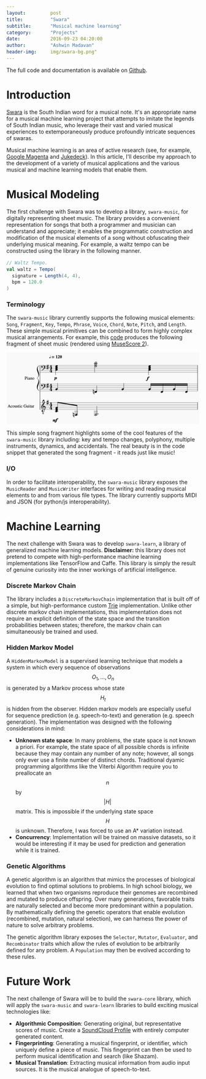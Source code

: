 ```yaml
---
layout:         post
title:          "Swara"
subtitle:       "Musical machine learning"
category:       "Projects"
date:           2016-09-23 04:20:00
author:         "Ashwin Madavan"
header-img:     img/swara-bg.png"
---
```


The full code and documentation is available on [Github](https://github.com/ashwin153/swara).

# Introduction
[Swara](https://en.wikipedia.org/wiki/Swara) is the South Indian word for a musical note. It's an appropriate name for a musical machine learning project that attempts to imitate the legends of South Indian music, who leverage their vast and varied musical experiences to extemporaneously produce profoundly intricate sequences of swaras.

Musical machine learning is an area of active research (see, for example, [Google Magenta](https://magenta.tensorflow.org/welcome-to-magenta) and [Jukedeck](https://www.jukedeck.com/)). In this article, I'll describe my approach to the development of a variety of musical applications and the various musical and machine learning models that enable them.

# Musical Modeling
The first challenge with Swara was to develop a library, ```swara-music```, for digitally representing sheet music. The library provides a convenient representation for songs that both a programmer and musician can understand and appreciate; it enables the programmatic construction and modification of the musical elements of a song without obfuscating their underlying musical meaning. For example, a waltz tempo can be constructed using the library in the following manner.

```scala
// Waltz Tempo.
val waltz = Tempo(
  signature = Length(4, 4),
  bpm = 120.0
)
```

### Terminology
The ```swara-music``` library currently supports the following musical elements: ```Song```, ```Fragment```, ```Key```, ```Tempo```, ```Phrase```, ```Voice```, ```Chord```, ```Note```, ```Pitch```, and ```Length```. These simple musical primitives can be combined to form highly complex musical arrangements. For example, this [code](https://gist.github.com/ashwin153/d86292dbfc346b48d7e8f9e79db463fd) produces the following fragment of sheet music (rendered using [MuseScore 2](https://musescore.org/en/2.0)).

<img align="center" src="/img/sample-song.png"/>

This simple song fragment highlights some of the cool features of the ```swara-music``` library including: key and tempo changes, polyphony, multiple instruments, dynamics, and accidentals. The real beauty is in the code snippet that generated the song fragment - it reads just like music! 

### I/O
In order to facilitate interoperability, the ```swara-music``` library exposes the ```MusicReader``` and ```MusicWriter``` interfaces for writing and reading musical elements to and from various file types. The library currently supports MIDI and JSON (for python/js interoperability).

# Machine Learning
The next challenge with Swara was to develop ```swara-learn```, a library of generalized machine learning models. **Disclaimer:** this library does not pretend to compete with high-performance machine learning implementations like TensorFlow and Caffe. This library is simply the result of genuine curiosity into the inner workings of artificial intelligence.

### Discrete Markov Chain
The library includes a ```DiscreteMarkovChain``` implementation that is built off of a simple, but high-performance custom [Trie](https://en.wikipedia.org/wiki/Trie) implementation. Unlike other discrete markov chain implementations, this implementation does not require an explicit definition of the state space and the transition probabilities between states; therefore, the markov chain can simultaneously be trained and used. 

### Hidden Markov Model
A ```HiddenMarkovModel``` is a supervised learning technique that models a system in which every sequence of observations $$O_1, \ldots, O_n$$ is generated by a Markov process whose state $$H_t$$ is hidden from the observer. Hidden markov models are especially useful for sequence prediction (e.g. speech-to-text) and generation (e.g. speech generation). The implementation was designed with the following considerations in mind:

- **Unknown state space**: In many problems, the state space is not known a priori. For example, the state space of all possible chords is infinite because they may contain any number of any note; however, all songs  only ever use a finite number of distinct chords. Traditional dyamic programming algorithms like the Viterbi Algorithm require you to preallocate an $$n$$ by $$\vert H \vert$$ matrix. This is impossible if the underlying state space $$H$$ is unknown. Therefore, I was forced to use an A* variation instead.
- **Concurrency**: Implementation will be trained on massive datasets, so it would be interesting if it may be used for prediction and generation while it is trained.

### Genetic Algorithms
A genetic algorithm is an algorithm that mimics the processes of biological evolution to find optimal solutions to problems. In high school biology, we learned that when two organisms reproduce their genomes are recombined and mutated to produce offspring. Over many generations, favorable traits are naturally selected and become more predominant within a population. By mathematically defining the genetic operators that enable evolution (recombined, mutation, natural selection), we can harness the power of nature to solve arbitrary problems.

The genetic algorithm library exposes the ```Selector```, ```Mutator```, ```Evaluator```, and ```Recombinator``` traits which allow the rules of evolution to be arbitrarily defined for any problem. A ```Population``` may then be evolved according to these rules.

# Future Work
The next challenge of Swara will be to build the ```swara-core``` library, which will apply the ```swara-music``` and ```swara-learn``` libraries to build exciting musical technologies like:

- **Algorithmic Composition**: Generating original, but representative scores of music. Create a [SoundCloud Profile](https://soundcloud.com/swara-labs) with entirely computer generated content.
- **Fingerprinting**: Generating a musical fingerprint, or identifier, which uniquely define a piece of music. This fingerprint can then be used to perform musical identification and search (like Shazam).
- **Musical Translation**: Extracting musical information from audio input sources. It is the musical analogue of speech-to-text.
